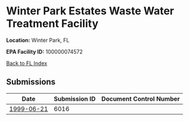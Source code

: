 # Winter Park Estates Waste Water Treatment Facility

**Location:** Winter Park, FL

**EPA Facility ID:** 100000074572

[Back to FL Index](../../index.md)

## Submissions

| Date | Submission ID | Document Control Number |
|------|--------------|-------------------------|
| [1999-06-21](submissions/6016.md) | 6016 |  |
